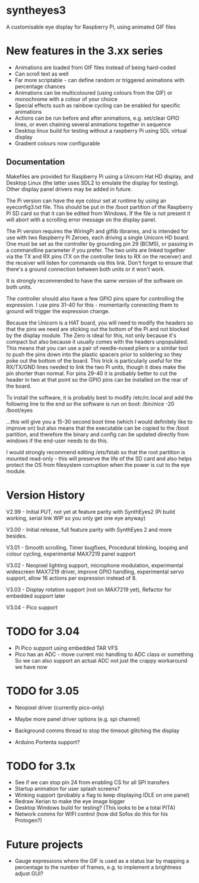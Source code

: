 # syntheyes3
A customisable eye display for Raspberry Pi, using animated GIF files

# New features in the 3.xx series
* Animations are loaded from GIF files instead of being hard-coded
* Can scroll text as well
* Far more scriptable - can define random or triggered animations with percentage chances
* Animations can be multicoloured (using colours from the GIF) or monochrome with a colour of your choice
* Special effects such as rainbow cycling can be enabled for specific animations
* Actions can be run before and after animations, e.g. set/clear GPIO lines, or even chaining several animations together in sequence
* Desktop linux build for testing without a raspberry Pi using SDL virtual display
* Gradient colours now configurable

## Documentation

Makefiles are provided for Raspberry Pi using a Unicorn Hat HD display, and Desktop Linux (the latter uses SDL2 to emulate the display for testing).
Other display panel drivers may be added in future.

The Pi version can have the eye colour set at runtime by using an eyeconfig3.txt file.
This should be put in the /boot partition of the Raspberry Pi SD card so that it can be edited from Windows.
If the file is not present it will abort with a scrolling error message on the display panel.

The Pi version requires the WiringPi and giflib libraries, and is intended for use with two Raspberry Pi Zeroes, each driving a single Unicorn HD board.
One must be set as the controller by grounding pin 29 (BCM5), or passing in a commandline parameter if you prefer.
The two units are linked together via the TX and RX pins (TX on the controller links to RX on the receiver) and the receiver will listen
for commands via this link.  Don't forget to ensure that there's a ground connection between both units or it won't work.

It is strongly recommended to have the same version of the software on both units.

The controller should also have a few GPIO pins spare for controlling the expression.  I use pins 31-40 for this - momentarily connecting
them to ground will trigger the expression change.

Because the Unicorn is a HAT board, you will need to modify the headers so that the pins we need are sticking out the bottom of the Pi and
not blocked by the display module.
The Zero is ideal for this, not only because it's compact but also because it usually comes with the headers unpopulated.  This means that
you can use a pair of needle-nosed pliers or a similar tool to push the pins down into the plastic spacers prior to soldering so they poke
out the bottom of the board.  This trick is particularly useful for the RX/TX/GND lines needed to link the two Pi units, though it does
make the pin shorter than normal.
For pins 29-40 it is probably better to cut the header in two at that point so the GPIO pins can be installed on the rear of the board.

To install the software, it is probably best to modify /etc/rc.local and add the following line to the end so the software is run on boot:
/bin/nice -20 /boot/eyes

...this will give you a 15-30 second boot time (which I would definitely like to improve on) but also means that the executable can be
copied to the /boot partition, and therefore the binary and config can be updated directly from windows if the end-user needs to do this.

I would strongly recommend editing /ets/fstab so that the root partition is mounted read-only - this will preserve the life of the SD card
and also helps protect the OS from filesystem corruption when the power is cut to the eye module.

# Version History

V2.99 - Initial PUT, not yet at feature parity with SynthEyes2 (Pi build working, serial link WIP so you only get one eye anyway)

V3.00 - Initial release, full feature parity with SynthEyes 2 and more besides.

V3.01 - Smooth scrolling, Timer bugfixes, Procedural blinking, looping and colour cycling, experimental MAX7219 panel support

V3.02 - Neopixel lighting support, microphone modulation, experimental widescreen MAX7219 driver, improve GPIO handling, experimental servo support, allow 16 actions per expression instead of 8.

V3.03 - Display rotation support (not on MAX7219 yet), Refactor for embedded support later

V3.04 - Pico support

# TODO for 3.04
* Pi Pico support using embedded TAR VFS
* Pico has an ADC - move current mic handling to ADC class or something
  So we can also support an actual ADC not just the crappy workaround we have now

# TODO for 3.05
* Neopixel driver (currently pico-only)
* Maybe more panel driver options (e.g. spi channel)
* Background comms thread to stop the timeout glitching the display

* Arduino Portenta support?


# TODO for 3.1x
* See if we can stop pin 24 from enabling CS for all SPI transfers
* Startup animation for user splash screens?
* Winking support (probably a flag to keep displaying IDLE on one panel)
* Redraw Xerian to make the eye image bigger
* Desktop Windows build for testing?  (This looks to be a total PITA)
* Network comms for WIFI control (how did Sofox do this for his Protogen?)

# Future projects
* Gauge expressions where the GIF is used as a status bar by mapping a percentage to the number of frames, e.g. to implement a brightness adjust GUI?
